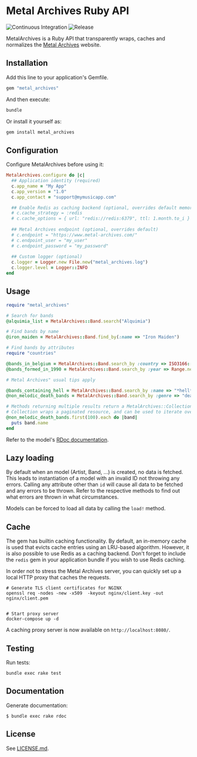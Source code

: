 # Metal Archives Ruby API

![Continuous Integration](https://github.com/floriandejonckheere/metal_archives/workflows/Continuous%20Integration/badge.svg)
![Release](https://img.shields.io/github/v/release/floriandejonckheere/metal_archives?label=Latest%20release)


MetalArchives is a Ruby API that transparently wraps, caches and normalizes the [Metal Archives](https://www.metal-archives.com) website.

## Installation

Add this line to your application's Gemfile.

```ruby
gem "metal_archives"
```

And then execute:

```sh
bundle
```

Or install it yourself as:

```sh
gem install metal_archives
```

## Configuration

Configure MetalArchives before using it:

```ruby
MetalArchives.configure do |c|
  ## Application identity (required)
  c.app_name = "My App"
  c.app_version = "1.0"
  c.app_contact = "support@mymusicapp.com"

  ## Enable Redis as caching backend (optional, overrides default memory cache)
  # c.cache_strategy = :redis
  # c.cache_options = { url: "redis://redis:6379", ttl: 1.month.to_i }
  
  ## Metal Archives endpoint (optional, overrides default)
  # c.endpoint = "https://www.metal-archives.com/"
  # c.endpoint_user = "my_user"
  # c.endpoint_password = "my_password"
  
  ## Custom logger (optional)
  c.logger = Logger.new File.new("metal_archives.log")
  c.logger.level = Logger::INFO
end
```

## Usage

```ruby
require "metal_archives"

# Search for bands
@alquimia_list = MetalArchives::Band.search("Alquimia")

# Find bands by name
@iron_maiden = MetalArchives::Band.find_by(:name => "Iron Maiden")

# Find bands by attributes
require "countries"

@bands_in_belgium = MetalArchives::Band.search_by :country => ISO3166::Country["BE"]
@bands_formed_in_1990 = MetalArchives::Band.search_by :year => Range.new(Date.new(1990))

# Metal Archives" usual tips apply

@bands_containing_hell = MetalArchives::Band.search_by :name => "*hell*"
@non_melodic_death_bands = MetalArchives::Band.search_by :genre => "death -melodic"

# Methods returning multiple results return a MetalArchives::Collection.
# Collection wraps a paginated resource, and can be used to iterate over huge queries.
@non_melodic_death_bands.first(100).each do |band|
  puts band.name
end
```

Refer to the model's [RDoc documentation](https://floriandejonckheere.github.io/metal_archives/html/).

## Lazy loading

By default when an model (Artist, Band, ...) is created, no data is fetched. 
This leads to instantiation of a model with an invalid ID not throwing any errors. 
Calling any attribute other than `id` will cause all data to be fetched and any errors to be thrown. 
Refer to the respective methods to find out what errors are thrown in what circumstances.

Models can be forced to load all data by calling the `load!` method.  

## Cache

The gem has builtin caching functionality.
By default, an in-memory cache is used that evicts cache entries using an LRU-based algorithm.
However, it is also possible to use Redis as a caching backend.
Don't forget to include the `redis` gem in your application bundle if you wish to use Redis caching.

In order not to stress the Metal Archives server, you can quickly set up a local HTTP proxy that caches the requests.

```
# Generate TLS client certificates for NGINX
openssl req -nodes -new -x509  -keyout nginx/client.key -out nginx/client.pem


# Start proxy server
docker-compose up -d
```

A caching proxy server is now available on `http://localhost:8080/`.

## Testing

Run tests:

```
bundle exec rake test
```

## Documentation

Generate documentation:

```
$ bundle exec rake rdoc
```

## License

See [LICENSE.md](LICENSE.md).
